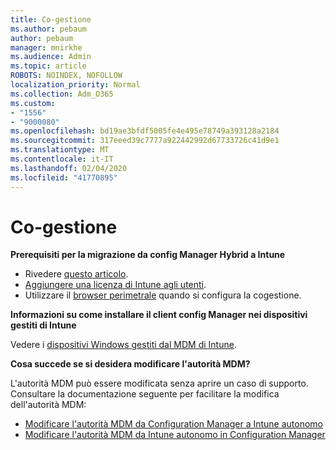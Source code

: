 ```yaml
---
title: Co-gestione
ms.author: pebaum
author: pebaum
manager: mnirkhe
ms.audience: Admin
ms.topic: article
ROBOTS: NOINDEX, NOFOLLOW
localization_priority: Normal
ms.collection: Adm_O365
ms.custom:
- "1556"
- "9000080"
ms.openlocfilehash: bd19ae3bfdf5005fe4e495e78749a393128a2184
ms.sourcegitcommit: 317eeed39c7777a922442992d67733726c41d9e1
ms.translationtype: MT
ms.contentlocale: it-IT
ms.lasthandoff: 02/04/2020
ms.locfileid: "41770895"
---
```

# <a name="co-management"></a>Co-gestione

**Prerequisiti per la migrazione da config Manager Hybrid a Intune**

- Rivedere [questo articolo](https://docs.microsoft.com/configmgr/mdm/deploy-use/migrate-hybridmdm-to-intunesa).
- [Aggiungere una licenza di Intune agli utenti](https://docs.microsoft.com/intune/licenses-assign).
- Utilizzare il [browser perimetrale](https://www.microsoft.com/windows/microsoft-edge) quando si configura la cogestione.

**Informazioni su come installare il client config Manager nei dispositivi gestiti di Intune**

Vedere i [dispositivi Windows gestiti dal MDM di Intune](https://docs.microsoft.com/configmgr/core/clients/deploy/deploy-clients-to-windows-computers#bkmk_mdm).

**Cosa succede se si desidera modificare l'autorità MDM?**

L'autorità MDM può essere modificata senza aprire un caso di supporto. Consultare la documentazione seguente per facilitare la modifica dell'autorità MDM:

- [Modificare l'autorità MDM da Configuration Manager a Intune autonomo](https://docs.microsoft.com/configmgr/mdm/deploy-use/migrate-change-mdm-authority)
- [Modificare l'autorità MDM da Intune autonomo in Configuration Manager](https://docs.microsoft.com/configmgr/mdm/deploy-use/change-mdm-authority)
